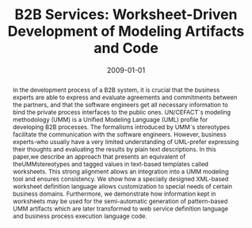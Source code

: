 ---
abstract: In the development process of a B2B system, it is crucial that the business
  experts are able to express and evaluate agreements and commitments between the
  partners, and that the software engineers get all necessary information to bind
  the private process interfaces to the public ones. UN/CEFACT´s modeling methodology
  (UMM) is a Unified Modeling Language (UML) profile for developing B2B processes.
  The formalisms introduced by UMM´s stereotypes facilitate the communication with
  the software engineers. However, business experts-who usually have a very limited
  understanding of UML-prefer expressing their thoughts and evaluating the results
  by plain text descriptions. In this paper,we describe an approach that presents
  an equivalent of theUMMstereotypes and tagged values in text-based templates called
  worksheets. This strong alignment allows an integration into a UMM modeling tool
  and ensures consistency. We show how a specially designed XML-based worksheet definition
  language allows customization to special needs of certain business domains. Furthermore,
  we demonstrate how information kept in worksheets may be used for the semi-automatic
  generation of pattern-based UMM artifacts which are later transformed to web service
  definition language and business process execution language code.
authors:
- Christian Huemer
- Philipp Liegl
- Rainer Schuster
- Marco Zapletal
date: '2009-01-01'
featured: false
links:
- name: Publik
  url: https://publik.tuwien.ac.at/showentry.php?ID=173990&lang=2
publication: Computer Journal, 52 (2009), 8
publication_types:
- '2'
publishDate: '2009-01-01'
title: 'B2B Services: Worksheet-Driven Development of Modeling Artifacts and Code'
url_pdf: ''
---
